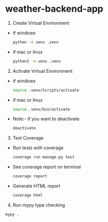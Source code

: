 # weather-backend-app

1. Create Virtual Environment

- if windows

  ```bash
  python -m venv .venv
  ```

- if mac or linux

  ```bash
  python3 -m venv .venv
  ```

2. Activate Virtual Environment

- if windows

  ```bash
  source .venv/Scripts/activate
  ```

- if mac or linux

  ```bash
  source .venv/bin/activate
  ```

- Note:- if you want to deactivate

  ```bash
  deactivate
  ```

3. Test Coverage

- Run tests with coverage

  ```sh
  coverage run manage.py test
  ```

- See coverage report on terminal

  ```sh
  coverage report
  ```

- Generate HTML report

  ```sh
  coverage html
  ```

4. Run mypy type checking

  ```sh
  mypy .
  ```